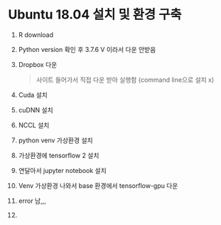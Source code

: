 # Ubuntu 18.04 설치 및 환경 구축

1. R download

2. Python version 확인 후 3.7.6 V 이라서 다운 안받음

3. Dropbox 다운 

   > 사이트 들어가서 직접 다운 받아 실행함 (command line으로 설치 x)

4. Cuda 설치

5. cuDNN 설치

6. NCCL 설치

7. python venv 가상환경 설치

8. 가상환경에 tensorflow 2 설치

9. 연달아서 jupyter notebook 설치

10. Venv 가상환경 나와서 base 환경에서  tensorflow-gpu 다운

11. error 남,,,

12. 